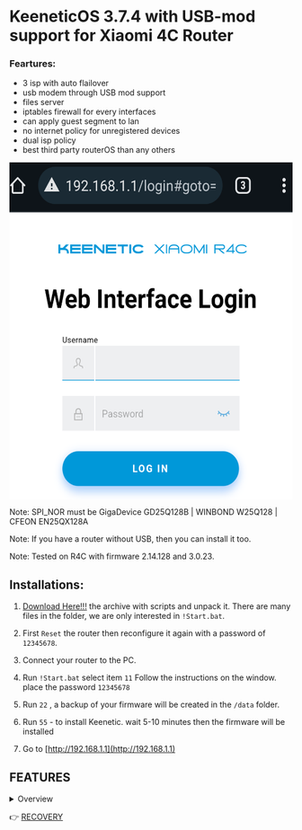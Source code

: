 # KeeneticOS 3.7.4 with USB-mod support for Xiaomi 4C Router

### Feartures:
  - 3 isp with auto flailover
  - usb modem through USB mod support
  - files server
  - iptables firewall for every interfaces
  - can apply guest segment to lan
  - no internet policy for unregistered devices
  - dual isp policy
  - best third party routerOS than any others
 
<img align="center" width="800" height="600" src="https://github.com/xiv3r/Xiaomi-Mi-Router-4A-Gigabit-KeeneticOS-3.7.4/blob/main/firmwares/Screenshot_2023_1227_121024.png">


Note: SPI_NOR must be GigaDevice GD25Q128B | WINBOND W25Q128 | CFEON EN25QX128A

Note: If you have a router without USB, then you can install it too.

Note: Tested on R4C with firmware 2.14.128 and 3.0.23.

## Installations:

 1. [Download Here!!!](https://codeload.github.com/xiv3r/Xiaomi-Router-4C-Keenetic-v3.7.4-Firmware/zip/refs/heads/main)   the archive with scripts and unpack it. There are many files in the folder, we are only interested in `!Start.bat`.

 2. First `Reset` the router then reconfigure it again with a password of `12345678`.
 
 3. Connect your router to the PC.

 4. Run `!Start.bat` select item `11`  Follow the instructions on the window. place the password `12345678`

 5. Run `22` , a backup of your firmware will be created in the `/data` folder.

 6. Run `55` - to install Keenetic. wait 5-10 minutes then the firmware will be installed
 
 7. Go to [http://192.168.1.1](http://192.168.1.1)

## FEATURES

<details><summary>Overview</summary>

 ## Wi-Fi interface
Provides the core wireless functionality. This component will be installed automatically if needed.

- USB interface
Allows to use the USB host port on this device.

- Network accelerator engine
Improves routing performance.

- DHCP server
Allows a computer to be configured automatically when connected to this device. Install this component if unsure.

- IGMP/PPPoE proxy service
The IGMP/PPPoE proxy relays IGMP/PPPoE traffic between network segments.

- UPnP service
Allows the NAT and firewall rules on this device to be configured automatically.

- SSH server
Allows to gain secure access to the device's command line.

- Wi-Fi system controller
Centralized Mesh Wi-Fi System management.

## System operating mode
- Repeater/Extender mode
For expanding the wireless network of another Keenetic.

## Internet safety

- Yandex.DNS
Safe Internet browsing.

- SkyDNS
Safe Internet browsing.

- AdGuard DNS
Safe Internet browsing.

- Cloudflare DNS
Safe Internet browsing.

## Network functions

- PPPoE client
Allows to establish PPPoE connections from this device.

- PPTP client
Allows to establish PPTP connections from this device.

- L2TP client
Allows to establish L2TP connections from this device.

- 802.1X client
Provides a login/password based authentication support over Ethernet networks.

- Application-layer gateway (ALG) for FTP
Provides customized NAT traversal filters to support address and port translation for FTP protocol.

- Application-layer gateway (ALG) for PPTP/GRE
Provides customized NAT traversal filters to support address and port translation for PPTP/GRE protocols.

- Application-layer gateway (ALG) for RTSP
Provides customized NAT traversal filters to support address and port translation for RTSP protocol.

- Application-layer gateway (ALG) for SIP
Provides customized NAT traversal filters to support address and port translation for SIP protocol.

- Application-layer gateway (ALG) for H.323
Provides customized NAT traversal filters to support address and port translation for H.323 protocol.

 ## Utilities and services

- Internet connection status monitoring (Ping Check)
Performs icmp- and tcp-based tests to verify the Internet connection status. Test results may be used to switch between primary and backup connections.

- Traffic shaper
Provides basic network bandwidth limitation functionality.

- Dynamic DNS (DDNS) client
Keeps track of dynamic public IP address on this appliance, and maps it to a static domain name when changed.

- DNS-over-TLS proxy
Provides domain names resolution via secure DNS-over-TLS protocol.

- DNS-over-HTTPS proxy
Provides domain names resolution via secure DNS-over-HTTPS protocol.

 ## USB modems and extension modules

- Serial interface for 4G/3G USB modems
Enables 4G/3G network connection via a USB modem with a serial interface.

- CDC Ethernet interface for 4G/3G USB modems
Enables 4G/3G network connection via a USB modem of the CDC Ethernet type.

- NDIS interface for 4G/3G USB modems
Enables 4G/3G network connection via a USB modem with an NDIS interface.

- QMI interface for 4G/3G USB modems
Enables 4G/3G network connection via an external - or internal (on select Keenetic models) - USB modem that supports the QMI protocol.

 ## USB drives

- USB storage support
Allows a USB drive to be connected to this device.

- NTFS filesystem
Allows a NTFS-formatted USB drive to be connected to this device.

- FAT32 filesystem
Allows a FAT32-formatted USB drive to be connected to this device.

- HFS+ filesystem
Allows an HFS+-formatted USB drive to be connected to this device.

- exFAT filesystem
Allows an exFAT-formatted USB drive to be connected to this device.

- Ext filesystem
Allows an Ext-formatted USB drive to be connected to this device.

- SMB file and printer sharing
Allows sharing of USB drives and printers with Windows/Apple/Linux computers and other networked devices.

## Media Server
Allows this device to stream content stored on a USB drive to networked digital media players.

- FTP server
Allows file sharing via the FTP protocol.

- SFTP server
Allows secure file sharing via the SFTP protocol.

- Folder permissions control
Allows to specify individual user rights for folders on a USB drive.

## Support

-  Multiple WAN with failover

   0. Wireless Wan
   1. LTE/4G/3G USB WAN
   2. 3 Ethernet WAN 3 Ethernet LAN Ethernet (custom settings)
   3. MultiWAN with failover
   4. File Server
   5. Custom Mac address through breed
  
</details>

👉 [RECOVERY](https://github.com/xiv3r/Xiaomi-Mi-Router-4C-CH341A-Flasher)
